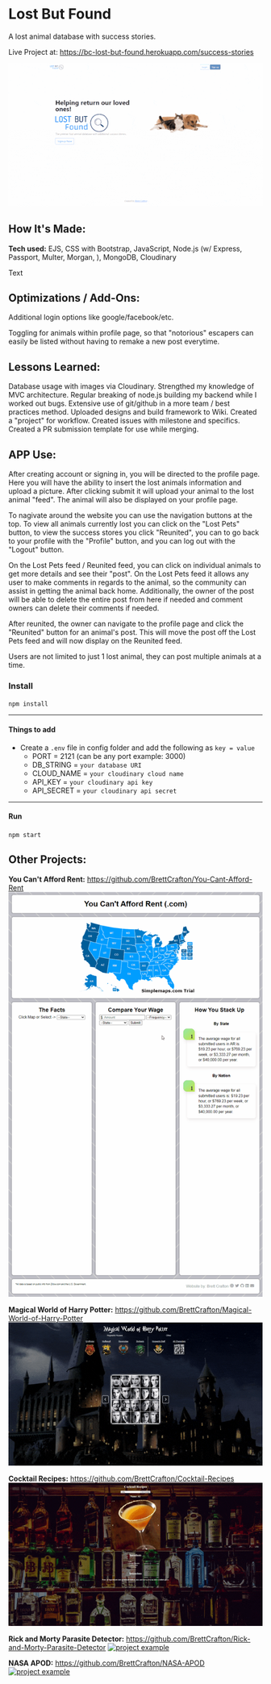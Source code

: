 # Lost But Found

A lost animal database with success stories.

Live Project at: <a href="https://bc-lost-but-found.herokuapp.com/success-stories" target="_blank" rel="noreferrer"> https://bc-lost-but-found.herokuapp.com/success-stories </a>

<a href="https://bc-lost-but-found.herokuapp.com/success-stories" target="_blank" rel="noreferrer"> <img src="https://github.com/BrettCrafton/BrettCrafton/blob/main/assets/lost-but-found-small.gif?raw=true" alt="project example"/> </a>

## How It's Made:

**Tech used:** EJS, CSS with Bootstrap, JavaScript, Node.js (w/ Express, Passport, Multer, Morgan, ), MongoDB, Cloudinary

Text

## Optimizations / Add-Ons:

Additional login options like google/facebook/etc.

Toggling for animals within profile page, so that "notorious" escapers can easily be listed without having to remake a new post everytime. 

## Lessons Learned:

Database usage with images via Cloudinary. Strengthed my knowledge of MVC architecture. Regular breaking of node.js building my backend while I worked out bugs. Extensive use of git/github in a more team / best practices method. Uploaded designs and build framework to Wiki. Created a "project" for workflow. Created issues with milestone and specifics. Created a PR submission template for use while merging.

## APP Use:

After creating account or signing in, you will be directed to the profile page. Here you will have the ability to insert the lost animals information and upload a picture. After clicking submit it will upload your animal to the lost animal "feed". The animal will also be displayed on your profile page. 

To nagivate around the website you can use the navigation buttons at the top. To view all animals currently lost you can click on the "Lost Pets" button, to view the success stores you click "Reunited", you can to go back to your profile with the "Profile" button, and you can log out with the "Logout" button.

On the Lost Pets feed / Reunited feed, you can click on individual animals to get more details and see their "post". On the Lost Pets feed it allows any user to make comments in regards to the animal, so the community can assist in getting the animal back home. Additionally, the owner of the post will be able to delete the entire post from here if needed and comment owners can delete their comments if needed. 

After reunited, the owner can navigate to the profile page and click the "Reunited" button for an animal's post. This will move the post off the Lost Pets feed and will now display on the Reunited feed.

Users are not limited to just 1 lost animal, they can post multiple animals at a time.

### Install

`npm install`

---

#### Things to add

- Create a `.env` file in config folder and add the following as `key = value`
  - PORT = 2121 (can be any port example: 3000)
  - DB_STRING = `your database URI`
  - CLOUD_NAME = `your cloudinary cloud name`
  - API_KEY = `your cloudinary api key`
  - API_SECRET = `your cloudinary api secret`

---

#### Run

`npm start`

## Other Projects:

**You Can't Afford Rent:** https://github.com/BrettCrafton/You-Cant-Afford-Rent
<a href="https://you-cant-afford-rent.herokuapp.com/" target="_blank" rel="noreferrer"> <img src="https://github.com/BrettCrafton/BrettCrafton/blob/main/assets/you%20cant%20afford%20rent%20gif.gif?raw=true" alt="project example" width="600"/> </a>

**Magical World of Harry Potter:** https://github.com/BrettCrafton/Magical-World-of-Harry-Potter
<a href="https://brettcrafton.com/Portfolio/Harry%20Potter/index.html" target="_blank" rel="noreferrer"> <img src="https://github.com/BrettCrafton/BrettCrafton/blob/main/assets/Harry%20Potter%20gif.gif?raw=true" alt="project example"/> </a>


**Cocktail Recipes:** https://github.com/BrettCrafton/Cocktail-Recipes
<a href="https://brettcrafton.com/Portfolio/Bar%20API/index.html" target="_blank" rel="noreferrer"> <img src="https://github.com/BrettCrafton/BrettCrafton/blob/main/assets/Cocktail%20Recipe%20gif.gif?raw=true" alt="project example"/> </a>


**Rick and Morty Parasite Detector:** https://github.com/BrettCrafton/Rick-and-Morty-Parasite-Detector
<a href="https://brettcrafton.com/Portfolio/Rick-and-Morty/index.html" target="_blank" rel="noreferrer"> <img src="https://github.com/BrettCrafton/BrettCrafton/blob/main/assets/Rick%20and%20Morty%20gif.gif?raw=true" alt="project example"/> </a>


**NASA APOD:** https://github.com/BrettCrafton/NASA-APOD
<a href="https://brettcrafton.com/Portfolio/NASA%20API/index.html" target="_blank" rel="noreferrer"> <img src="https://github.com/BrettCrafton/BrettCrafton/blob/main/assets/NASA%20APOD%20gif.gif?raw=true" alt="project example"/> </a>
